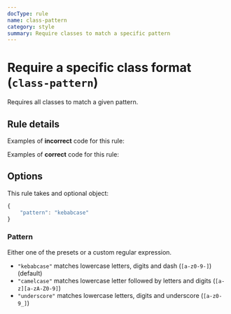 ```yaml
---
docType: rule
name: class-pattern
category: style
summary: Require classes to match a specific pattern
---
```


# Require a specific class format (`class-pattern`)

Requires all classes to match a given pattern.

## Rule details

Examples of **incorrect** code for this rule:

<validate name="incorrect" rules="class-pattern">
    <div class="fooBar"></foobar>
</validate>

Examples of **correct** code for this rule:

<validate name="correct" rules="class-pattern">
    <div class="foo-bar"></div>
</validate>

## Options

This rule takes and optional object:

```javascript
{
    "pattern": "kebabcase"
}
```

### Pattern

Either one of the presets or a custom regular expression.

- `"kebabcase"` matches lowercase letters, digits and dash (`[a-z0-9-]`) (default)
- `"camelcase"` matches lowercase letter followed by letters and digits (`[a-z][a-zA-Z0-9]`)
- `"underscore"` matches lowercase letters, digits and underscore (`[a-z0-9_]`)
